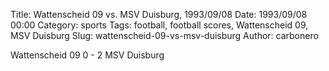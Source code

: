 Title: Wattenscheid 09 vs. MSV Duisburg, 1993/09/08
Date: 1993/09/08 00:00
Category: sports
Tags: football, football scores, Wattenscheid 09, MSV Duisburg
Slug: wattenscheid-09-vs-msv-duisburg
Author: carbonero


Wattenscheid 09 0 - 2 MSV Duisburg
